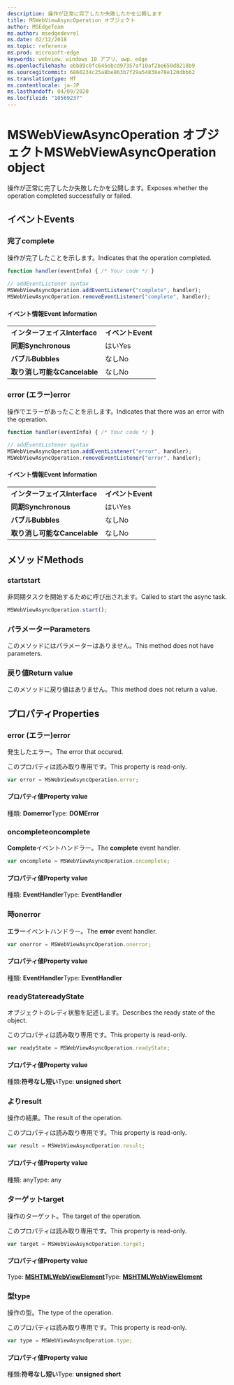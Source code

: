 ```yaml
---
description: 操作が正常に完了したか失敗したかを公開します
title: MSWebViewAsyncOperation オブジェクト
author: MSEdgeTeam
ms.author: msedgedevrel
ms.date: 02/12/2018
ms.topic: reference
ms.prod: microsoft-edge
keywords: webview、windows 10 アプリ、uwp、edge
ms.openlocfilehash: ebb89c0fc645ebcd97357af10af2be650d8218b9
ms.sourcegitcommit: 6860234c25a8be863b7f29a54838e78e120dbb62
ms.translationtype: MT
ms.contentlocale: ja-JP
ms.lasthandoff: 04/09/2020
ms.locfileid: "10569237"
---
```

# <span data-ttu-id="db752-104">MSWebViewAsyncOperation オブジェクト</span><span class="sxs-lookup"><span data-stu-id="db752-104">MSWebViewAsyncOperation object</span></span>

<span data-ttu-id="db752-105">操作が正常に完了したか失敗したかを公開します。</span><span class="sxs-lookup"><span data-stu-id="db752-105">Exposes whether the operation completed successfully or failed.</span></span> 

## <span data-ttu-id="db752-106">イベント</span><span class="sxs-lookup"><span data-stu-id="db752-106">Events</span></span>

### <span data-ttu-id="db752-107">完了</span><span class="sxs-lookup"><span data-stu-id="db752-107">complete</span></span>

<span data-ttu-id="db752-108">操作が完了したことを示します。</span><span class="sxs-lookup"><span data-stu-id="db752-108">Indicates that the operation completed.</span></span> 

```js
function handler(eventInfo) { /* Your code */ }
 
// addEventListener syntax
MSWebViewAsyncOperation.addEventListener("complete", handler);
MSWebViewAsyncOperation.removeEventListener("complete", handler);
```

#### <span data-ttu-id="db752-109">イベント情報</span><span class="sxs-lookup"><span data-stu-id="db752-109">Event Information</span></span>

|            |      |
|------------|------|
|**<span data-ttu-id="db752-110">インターフェイス</span><span class="sxs-lookup"><span data-stu-id="db752-110">Interface</span></span>** | **<span data-ttu-id="db752-111">イベント</span><span class="sxs-lookup"><span data-stu-id="db752-111">Event</span></span>**
|**<span data-ttu-id="db752-112">同期</span><span class="sxs-lookup"><span data-stu-id="db752-112">Synchronous</span></span>** |<span data-ttu-id="db752-113">はい</span><span class="sxs-lookup"><span data-stu-id="db752-113">Yes</span></span> |    
|**<span data-ttu-id="db752-114">バブル</span><span class="sxs-lookup"><span data-stu-id="db752-114">Bubbles</span></span>**     |<span data-ttu-id="db752-115">なし</span><span class="sxs-lookup"><span data-stu-id="db752-115">No</span></span> |   
|**<span data-ttu-id="db752-116">取り消し可能な</span><span class="sxs-lookup"><span data-stu-id="db752-116">Cancelable</span></span>**  |<span data-ttu-id="db752-117">なし</span><span class="sxs-lookup"><span data-stu-id="db752-117">No</span></span> |        


### <span data-ttu-id="db752-118">error (エラー)</span><span class="sxs-lookup"><span data-stu-id="db752-118">error</span></span>

<span data-ttu-id="db752-119">操作でエラーがあったことを示します。</span><span class="sxs-lookup"><span data-stu-id="db752-119">Indicates that there was an error with the operation.</span></span>

```js
function handler(eventInfo) { /* Your code */ }
 
// addEventListener syntax
MSWebViewAsyncOperation.addEventListener("error", handler);
MSWebViewAsyncOperation.removeEventListener("error", handler);
```

#### <span data-ttu-id="db752-120">イベント情報</span><span class="sxs-lookup"><span data-stu-id="db752-120">Event Information</span></span>

|            |      |
|------------|------|
|**<span data-ttu-id="db752-121">インターフェイス</span><span class="sxs-lookup"><span data-stu-id="db752-121">Interface</span></span>** | **<span data-ttu-id="db752-122">イベント</span><span class="sxs-lookup"><span data-stu-id="db752-122">Event</span></span>**
|**<span data-ttu-id="db752-123">同期</span><span class="sxs-lookup"><span data-stu-id="db752-123">Synchronous</span></span>** |<span data-ttu-id="db752-124">はい</span><span class="sxs-lookup"><span data-stu-id="db752-124">Yes</span></span> |    
|**<span data-ttu-id="db752-125">バブル</span><span class="sxs-lookup"><span data-stu-id="db752-125">Bubbles</span></span>**     |<span data-ttu-id="db752-126">なし</span><span class="sxs-lookup"><span data-stu-id="db752-126">No</span></span> |   
|**<span data-ttu-id="db752-127">取り消し可能な</span><span class="sxs-lookup"><span data-stu-id="db752-127">Cancelable</span></span>**  |<span data-ttu-id="db752-128">なし</span><span class="sxs-lookup"><span data-stu-id="db752-128">No</span></span> |            


## <span data-ttu-id="db752-129">メソッド</span><span class="sxs-lookup"><span data-stu-id="db752-129">Methods</span></span>

### <span data-ttu-id="db752-130">start</span><span class="sxs-lookup"><span data-stu-id="db752-130">start</span></span>

<span data-ttu-id="db752-131">非同期タスクを開始するために呼び出されます。</span><span class="sxs-lookup"><span data-stu-id="db752-131">Called to start the async task.</span></span> 

```js
MSWebViewAsyncOperation.start();
```

### <span data-ttu-id="db752-132">パラメーター</span><span class="sxs-lookup"><span data-stu-id="db752-132">Parameters</span></span>

<span data-ttu-id="db752-133">このメソッドにはパラメーターはありません。</span><span class="sxs-lookup"><span data-stu-id="db752-133">This method does not have parameters.</span></span>

### <span data-ttu-id="db752-134">戻り値</span><span class="sxs-lookup"><span data-stu-id="db752-134">Return value</span></span>

<span data-ttu-id="db752-135">このメソッドに戻り値はありません。</span><span class="sxs-lookup"><span data-stu-id="db752-135">This method does not return a value.</span></span>

## <span data-ttu-id="db752-136">プロパティ</span><span class="sxs-lookup"><span data-stu-id="db752-136">Properties</span></span>

### <span data-ttu-id="db752-137">error (エラー)</span><span class="sxs-lookup"><span data-stu-id="db752-137">error</span></span>

<span data-ttu-id="db752-138">発生したエラー。</span><span class="sxs-lookup"><span data-stu-id="db752-138">The error that occured.</span></span>

<span data-ttu-id="db752-139">このプロパティは読み取り専用です。</span><span class="sxs-lookup"><span data-stu-id="db752-139">This property is read-only.</span></span>

```js
var error = MSWebViewAsyncOperation.error;
```

#### <span data-ttu-id="db752-140">プロパティ値</span><span class="sxs-lookup"><span data-stu-id="db752-140">Property value</span></span>
<span data-ttu-id="db752-141">種類: **Domerror**</span><span class="sxs-lookup"><span data-stu-id="db752-141">Type: **DOMError**</span></span>

### <span data-ttu-id="db752-142">oncomplete</span><span class="sxs-lookup"><span data-stu-id="db752-142">oncomplete</span></span>

<span data-ttu-id="db752-143">**Complete**イベントハンドラー。</span><span class="sxs-lookup"><span data-stu-id="db752-143">The **complete** event handler.</span></span> 

```js
var oncomplete = MSWebViewAsyncOperation.oncomplete;
```

#### <span data-ttu-id="db752-144">プロパティ値</span><span class="sxs-lookup"><span data-stu-id="db752-144">Property value</span></span>
<span data-ttu-id="db752-145">種類: **EventHandler**</span><span class="sxs-lookup"><span data-stu-id="db752-145">Type: **EventHandler**</span></span>

### <span data-ttu-id="db752-146">時</span><span class="sxs-lookup"><span data-stu-id="db752-146">onerror</span></span>

<span data-ttu-id="db752-147">**エラー**イベントハンドラー。</span><span class="sxs-lookup"><span data-stu-id="db752-147">The **error** event handler.</span></span> 

```js
var onerror = MSWebViewAsyncOperation.onerror;
```

#### <span data-ttu-id="db752-148">プロパティ値</span><span class="sxs-lookup"><span data-stu-id="db752-148">Property value</span></span>
<span data-ttu-id="db752-149">種類: **EventHandler**</span><span class="sxs-lookup"><span data-stu-id="db752-149">Type: **EventHandler**</span></span>

### <span data-ttu-id="db752-150">readyState</span><span class="sxs-lookup"><span data-stu-id="db752-150">readyState</span></span>

<span data-ttu-id="db752-151">オブジェクトのレディ状態を記述します。</span><span class="sxs-lookup"><span data-stu-id="db752-151">Describes the ready state of the object.</span></span>

<span data-ttu-id="db752-152">このプロパティは読み取り専用です。</span><span class="sxs-lookup"><span data-stu-id="db752-152">This property is read-only.</span></span>

```js
var readyState = MSWebViewAsyncOperation.readyState;
```

#### <span data-ttu-id="db752-153">プロパティ値</span><span class="sxs-lookup"><span data-stu-id="db752-153">Property value</span></span>
<span data-ttu-id="db752-154">種類:**符号なし短い**</span><span class="sxs-lookup"><span data-stu-id="db752-154">Type: **unsigned short**</span></span>

### <span data-ttu-id="db752-155">より</span><span class="sxs-lookup"><span data-stu-id="db752-155">result</span></span>

<span data-ttu-id="db752-156">操作の結果。</span><span class="sxs-lookup"><span data-stu-id="db752-156">The result of the operation.</span></span>

<span data-ttu-id="db752-157">このプロパティは読み取り専用です。</span><span class="sxs-lookup"><span data-stu-id="db752-157">This property is read-only.</span></span>

```js
var result = MSWebViewAsyncOperation.result;
```

#### <span data-ttu-id="db752-158">プロパティ値</span><span class="sxs-lookup"><span data-stu-id="db752-158">Property value</span></span>
<span data-ttu-id="db752-159">種類: any</span><span class="sxs-lookup"><span data-stu-id="db752-159">Type: any</span></span>

### <span data-ttu-id="db752-160">ターゲット</span><span class="sxs-lookup"><span data-stu-id="db752-160">target</span></span>

<span data-ttu-id="db752-161">操作のターゲット。</span><span class="sxs-lookup"><span data-stu-id="db752-161">The target of the operation.</span></span> 

<span data-ttu-id="db752-162">このプロパティは読み取り専用です。</span><span class="sxs-lookup"><span data-stu-id="db752-162">This property is read-only.</span></span>

```js
var target = MSWebViewAsyncOperation.target;
```

#### <span data-ttu-id="db752-163">プロパティ値</span><span class="sxs-lookup"><span data-stu-id="db752-163">Property value</span></span>
<span data-ttu-id="db752-164">Type: [ **MSHTMLWebViewElement**](../webview.md)</span><span class="sxs-lookup"><span data-stu-id="db752-164">Type: [**MSHTMLWebViewElement**](../webview.md)</span></span>

### <span data-ttu-id="db752-165">型</span><span class="sxs-lookup"><span data-stu-id="db752-165">type</span></span>

<span data-ttu-id="db752-166">操作の型。</span><span class="sxs-lookup"><span data-stu-id="db752-166">The type of the operation.</span></span>

<span data-ttu-id="db752-167">このプロパティは読み取り専用です。</span><span class="sxs-lookup"><span data-stu-id="db752-167">This property is read-only.</span></span>

```js
var type = MSWebViewAsyncOperation.type;
```

#### <span data-ttu-id="db752-168">プロパティ値</span><span class="sxs-lookup"><span data-stu-id="db752-168">Property value</span></span>
<span data-ttu-id="db752-169">種類:**符号なし短い**</span><span class="sxs-lookup"><span data-stu-id="db752-169">Type: **unsigned short**</span></span>
